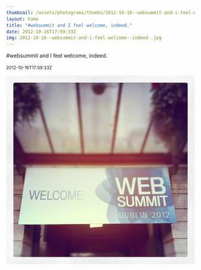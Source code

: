 ```yaml
---
thumbnail: /assets/photograms/thumbs/2012-10-16--websummit-and-i-feel-welcome--indeed-.jpg
layout: home
title: "#websummit and I feel welcome, indeed."
date: 2012-10-16T17:59:33Z
img: 2012-10-16--websummit-and-i-feel-welcome--indeed-.jpg
---
```


#websummit and I feel welcome, indeed.

<small>2012-10-16T17:59:33Z</small>

![#websummit and I feel welcome, indeed.](2012-10-16--websummit-and-i-feel-welcome--indeed-.jpg)
